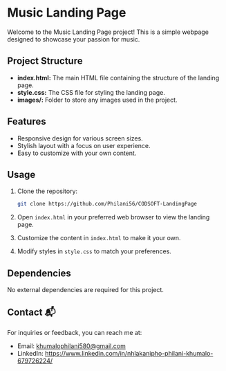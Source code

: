# Music Landing Page

Welcome to the Music Landing Page project! This is a simple webpage designed to showcase your passion for music.

## Project Structure

- **index.html:** The main HTML file containing the structure of the landing page.
- **style.css:** The CSS file for styling the landing page.
- **images/:** Folder to store any images used in the project.

## Features

- Responsive design for various screen sizes.
- Stylish layout with a focus on user experience.
- Easy to customize with your own content.

## Usage

1. Clone the repository:

    ```bash
    git clone https://github.com/Philani56/CODSOFT-LandingPage
    ```

2. Open `index.html` in your preferred web browser to view the landing page.

3. Customize the content in `index.html` to make it your own.

4. Modify styles in `style.css` to match your preferences.

## Dependencies

No external dependencies are required for this project.

## Contact 📬

For inquiries or feedback, you can reach me at:

- Email: khumalophilani580@gmail.com
- LinkedIn: https://www.linkedin.com/in/nhlakanipho-philani-khumalo-679726224/
